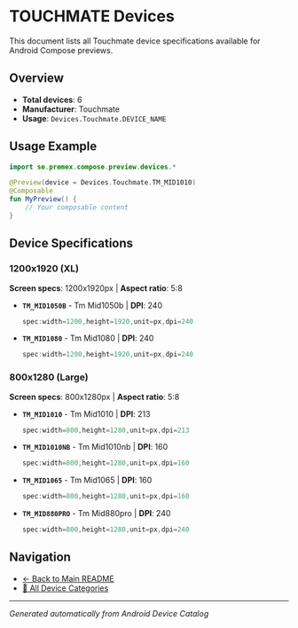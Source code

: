 # TOUCHMATE Devices

This document lists all Touchmate device specifications available for Android Compose previews.

## Overview

- **Total devices**: 6
- **Manufacturer**: Touchmate
- **Usage**: `Devices.Touchmate.DEVICE_NAME`

## Usage Example

```kotlin
import se.premex.compose.preview.devices.*

@Preview(device = Devices.Touchmate.TM_MID1010)
@Composable
fun MyPreview() {
    // Your composable content
}
```

## Device Specifications

### 1200x1920 (XL)

**Screen specs**: 1200x1920px | **Aspect ratio**: 5:8

- **`TM_MID1050B`** - Tm Mid1050b | **DPI**: 240
  ```kotlin
  spec:width=1200,height=1920,unit=px,dpi=240
  ```

- **`TM_MID1080`** - Tm Mid1080 | **DPI**: 240
  ```kotlin
  spec:width=1200,height=1920,unit=px,dpi=240
  ```

### 800x1280 (Large)

**Screen specs**: 800x1280px | **Aspect ratio**: 5:8

- **`TM_MID1010`** - Tm Mid1010 | **DPI**: 213
  ```kotlin
  spec:width=800,height=1280,unit=px,dpi=213
  ```

- **`TM_MID1010NB`** - Tm Mid1010nb | **DPI**: 160
  ```kotlin
  spec:width=800,height=1280,unit=px,dpi=160
  ```

- **`TM_MID1065`** - Tm Mid1065 | **DPI**: 160
  ```kotlin
  spec:width=800,height=1280,unit=px,dpi=160
  ```

- **`TM_MID880PRO`** - Tm Mid880pro | **DPI**: 240
  ```kotlin
  spec:width=800,height=1280,unit=px,dpi=240
  ```

## Navigation

- [← Back to Main README](../../README.md)
- [📱 All Device Categories](../README.md)

---
*Generated automatically from Android Device Catalog*
